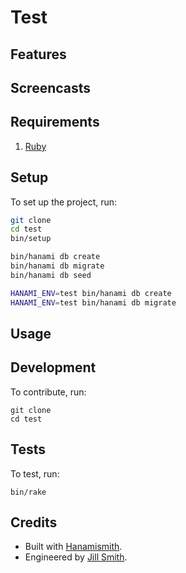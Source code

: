 # Test

<!-- Tocer[start]: Auto-generated, don't remove. -->
<!-- Tocer[finish]: Auto-generated, don't remove. -->

## Features

## Screencasts

## Requirements

1. [Ruby](https://www.ruby-lang.org)

## Setup

To set up the project, run:

``` bash
git clone 
cd test
bin/setup

bin/hanami db create
bin/hanami db migrate
bin/hanami db seed

HANAMI_ENV=test bin/hanami db create
HANAMI_ENV=test bin/hanami db migrate
```

## Usage

## Development

To contribute, run:

    git clone 
    cd test

## Tests

To test, run:

    bin/rake

## Credits

- Built with [Hanamismith](https://alchemists.io/projects/hanamismith).
- Engineered by [Jill Smith]().
